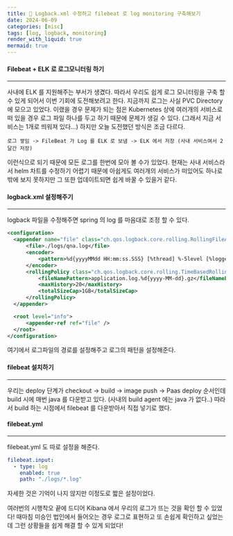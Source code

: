 ```yaml
---
title: 🏉 Logback.xml 수정하고 filebeat 로 log monitoring 구축해보기
date: 2024-06-09
categories: [misc]
tags: [log, logback, monitoring]
render_with_liquid: true
mermaid: true
---
```

#### Filebeat + ELK 로 로그모니터링 하기
---
사내에 ELK 를 지원해주는 부서가 생겼다. 따라서 우리도 쉽게 로그 모니터링을 구축 할 수 있게 되어서 이번 기회에 도전해보려고 한다.
지금까지 로그는 사실 PVC Directory 에 모으고 있었다. 이랬을 경우 문제가 되는 점은 Kubernetes 상에 여러개의 서비스로 떠 있을 경우 로그 파일 하나를 두고 하기 때문에 문제가 생길 수 있다. (그래서 지금 서비스는 1개로 띄워져 있다...) 하지만 오늘 도전했던 방식은 조금 다르다.

```
로그 쌓임 -> FileBeat 가 Log 를 ELK 로 보냄 -> ELK 에서 저장 (사내 서비스여서 2달간 저장)
```

이런식으로 되기 때문에 모든 로그를 한번에 모아 볼 수가 있었다. 현재는 사내 서비스라서 helm 차트를 수정하기 어렵기 때문에 아쉽게도 여러개의 서비스가 떠있어도 하나로 밖에 보지 못하지만 그 또한 업데이트되면 쉽게 바꿀 수 있을거 같다.

#### logback.xml 설정해주기
---
logback 파일을 수정해주면 spring 의 log 를 마음대로 조정 할 수 있다.

```xml
<configuration>
  <appender name="file" class="ch.qos.logback.core.rolling.RollingFileAppender">
      <file>./logs/qna.log</file>
      <encoder>
          <pattern>%d{yyyyMMdd HH:mm:ss.SSS} [%thread] %-5level [%logger{0}:%line] - %msg %n</pattern>
      </encoder>
      <rollingPolicy class="ch.qos.logback.core.rolling.TimeBasedRollingPolicy">
          <fileNamePattern>application.log.%d{yyyy-MM-dd}.gz</fileNamePattern>
          <maxHistory>20</maxHistory>
          <totalSizeCap>1GB</totalSizeCap>
      </rollingPolicy>
  </appender>

  <root level="info">
      <appender-ref ref="file" />
  </root>
</configuration>
```

여기에서 로그파일의 경로를 설정해주고 로그의 패턴을 설정해준다.

#### filebeat 설치하기
---
우리는 deploy 단계가 checkout -> build -> image push -> Paas deploy 순서인데 build 시에 매번 java 를 다운받고 있다. (사내의 build agent 에는 java 가 없다..) 따라서 build 하는 시점에서 filebeat 를 다운받아서 직접 넣기로 했다.

#### filebeat.yml
---
filebeat.yml 도 따로 설정을 해준다.

```yml
filebeat.input:
  - type: log
    enabled: true
    path: "./logs/*.log"
```

자세한 것은 기억이 나지 않지만 이정도로 짧은 설정이었다.

여러번의 시행착오 끝에 드디어 Kibana 에서 우리의 로그가 뜨는 것을 확인 할 수 있었다! 때마침 미승인 법인에서 들어오는 경우 로그로 표현하고 또 손쉽게 확인하고 싶었는데 그런 상황들을 쉽게 해결 할 수 있게 되었다!